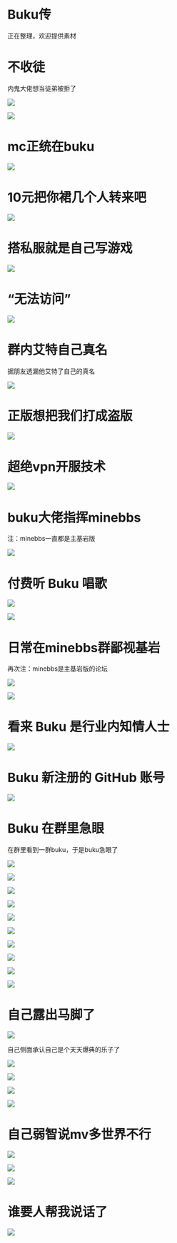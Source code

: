 # Buku传

正在整理，欢迎提供素材

# 不收徒

内鬼大佬想当徒弟被拒了

![](/others/Buku传/1.png)

![](/others/Buku传/2.png)

# mc正统在buku

![](/others/Buku传/3.png)

# 10元把你裙几个人转来吧

![](/others/Buku传/4.jpg)

# 搭私服就是自己写游戏

![](/others/Buku传/5.png)

# “无法访问”

![](/others/Buku传/6.png)

# 群内艾特自己真名

据朋友透漏他艾特了自己的真名

![](/others/Buku传/7.png)

# 正版想把我们打成盗版

![](/others/Buku传/8.png)

# 超绝vpn开服技术

![](/others/Buku传/9.png)

# buku大佬指挥minebbs

注：minebbs一直都是主基岩版

![](/others/Buku传/10.png)

# 付费听 Buku 唱歌

![](/others/Buku传/11.png)

![](/others/Buku传/12.png)

# 日常在minebbs群鄙视基岩

再次注：minebbs是主基岩版的论坛

![](/others/Buku传/13.png)

![](/others/Buku传/14.png)

# 看来 Buku 是行业内知情人士

![](/others/Buku传/15.png)

# Buku 新注册的 GitHub 账号

![](/others/Buku传/16.png)

# Buku 在群里急眼

在群里看到一群buku，于是buku急眼了

![](/others/Buku传/17.png)

![](/others/Buku传/18.png)

![](/others/Buku传/19.png)

![](/others/Buku传/20.png)

![](/others/Buku传/21.png)

![](/others/Buku传/22.png)

![](/others/Buku传/23.png)

![](/others/Buku传/24.png)

![](/others/Buku传/25.png)

![](/others/Buku传/26.png)

# 自己露出马脚了

![](/others/Buku传/27.png)

自己侧面承认自己是个天天爆典的乐子了

![](/others/Buku传/28.png)

![](/others/Buku传/29.png)

![](/others/Buku传/30.png)

![](/others/Buku传/31.png)

# 自己弱智说mv多世界不行

![](/others/Buku传/32.png)

![](/others/Buku传/33.png)

![](/others/Buku传/34.png)

# 谁要人帮我说话了

![](/others/Buku传/35.png)
